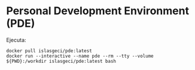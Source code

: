 # Personal Development Environment (PDE)

Ejecuta:

```shell
docker pull islasgeci/pde:latest
docker run --interactive --name pde --rm --tty --volume ${PWD}:/workdir islasgeci/pde:latest bash
```
